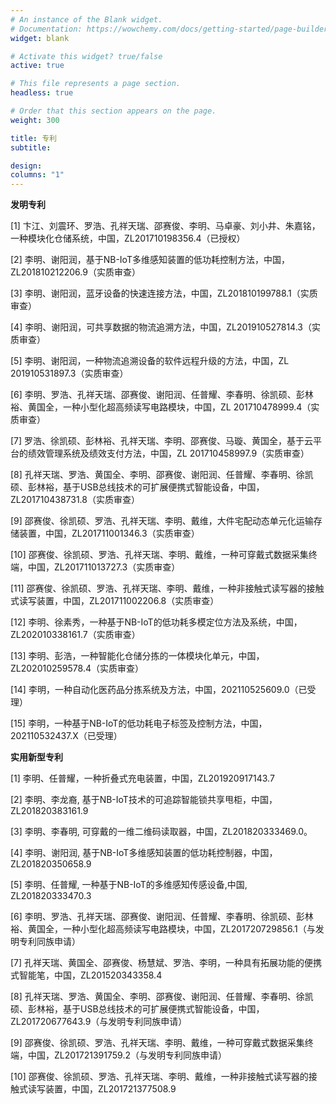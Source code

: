 ```yaml
---
# An instance of the Blank widget.
# Documentation: https://wowchemy.com/docs/getting-started/page-builder/
widget: blank

# Activate this widget? true/false
active: true

# This file represents a page section.
headless: true

# Order that this section appears on the page.
weight: 300

title: 专利
subtitle: 

design:
columns: "1"
---
```


**发明专利**

[1] 卞江、刘震环、罗浩、孔祥天瑞、邵赛俊、李明、马卓豪、刘小井、朱嘉铭，一种模块化仓储系统，中国，ZL201710198356.4（已授权）

[2] 李明、谢阳润，基于NB-IoT多维感知装置的低功耗控制方法，中国，ZL201810212206.9（实质审查）

[3] 李明、谢阳润，蓝牙设备的快速连接方法，中国，ZL201810199788.1（实质审查）

[4] 李明、谢阳润，可共享数据的物流追溯方法，中国，ZL201910527814.3（实质审查）

[5] 李明、谢阳润，一种物流追溯设备的软件远程升级的方法，中国，ZL 201910531897.3（实质审查）

[6] 李明、罗浩、孔祥天瑞、邵赛俊、谢阳润、任普耀、李春明、徐凯硕、彭林裕、黄国全，一种小型化超高频读写电路模块，中国，ZL 201710478999.4（实质审查）

[7] 罗浩、徐凯硕、彭林裕、孔祥天瑞、李明、邵赛俊、马璇、黄国全，基于云平台的绩效管理系统及绩效支付方法，中国，ZL 201710458997.9（实质审查）

[8] 孔祥天瑞、罗浩、黄国全、李明、邵赛俊、谢阳润、任普耀、李春明、徐凯硕、彭林裕，基于USB总线技术的可扩展便携式智能设备，中国，ZL201710438731.8（实质审查）

[9] 邵赛俊、徐凯硕、罗浩、孔祥天瑞、李明、戴维，大件宅配动态单元化运输存储装置，中国，ZL201711001346.3（实质审查）

[10] 邵赛俊、徐凯硕、罗浩、孔祥天瑞、李明、戴维，一种可穿戴式数据采集终端，中国，ZL201711013727.3（实质审查）

[11] 邵赛俊、徐凯硕、罗浩、孔祥天瑞、李明、戴维，一种非接触式读写器的接触式读写装置，中国，ZL201711002206.8（实质审查）

[12] 李明、徐素秀，一种基于NB-IoT的低功耗多模定位方法及系统，中国，ZL202010338161.7（实质审查）

[13] 李明、彭浩，一种智能化仓储分拣的一体模块化单元，中国，ZL202010259578.4（实质审查）

[14] 李明，一种自动化医药品分拣系统及方法，中国，202110525609.0（已受理）

[15] 李明，一种基于NB-IoT的低功耗电子标签及控制方法，中国，202110532437.X（已受理）

**实用新型专利**

[1] 李明、任普耀，一种折叠式充电装置，中国，ZL201920917143.7

[2] 李明、李龙裔, 基于NB-IoT技术的可追踪智能锁共享甩柜，中国，ZL201820383161.9

[3] 李明、李春明, 可穿戴的一维二维码读取器，中国，ZL201820333469.0。

[4] 李明、谢阳润, 基于NB-IoT多维感知装置的低功耗控制器，中国，ZL201820350658.9

[5] 李明、任普耀, 一种基于NB-IoT的多维感知传感设备,中国, ZL201820333470.3

[6] 李明、罗浩、孔祥天瑞、邵赛俊、谢阳润、任普耀、李春明、徐凯硕、彭林裕、黄国全，一种小型化超高频读写电路模块，中国，ZL201720729856.1（与发明专利同族申请）

[7] 孔祥天瑞、黄国全、邵赛俊、杨慧斌、罗浩、李明，一种具有拓展功能的便携式智能笔，中国，ZL201520343358.4

[8] 孔祥天瑞、罗浩、黄国全、李明、邵赛俊、谢阳润、任普耀、李春明、徐凯硕、彭林裕，基于USB总线技术的可扩展便携式智能设备，中国，ZL201720677643.9（与发明专利同族申请）

[9] 邵赛俊、徐凯硕、罗浩、孔祥天瑞、李明、戴维，一种可穿戴式数据采集终端，中国，ZL201721391759.2（与发明专利同族申请）

[10] 邵赛俊、徐凯硕、罗浩、孔祥天瑞、李明、戴维，一种非接触式读写器的接触式读写装置，中国，ZL201721377508.9
